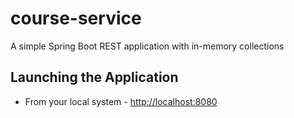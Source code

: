 # course-service
A simple Spring Boot REST application with in-memory collections

## Launching the Application
- From your local system - [http://localhost:8080](http://localhost:8080)
